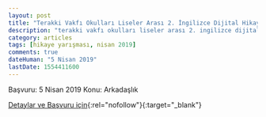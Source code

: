 ```yaml
---
layout: post
title: "Terakki Vakfı Okulları Liseler Arası 2. İngilizce Dijital Hikaye Yarışması"
description: "terakki vakfı okulları liseler arası 2. ingilizce dijital hikaye yarışması"
category: articles
tags: [hikaye yarışması, nisan 2019]
comments: true
dateHuman: "5 Nisan 2019"
lastDate: 1554411600
---
```


Başvuru: 5 Nisan 2019
Konu: Arkadaşlık

[Detaylar ve Başvuru için](https://docs.google.com/forms/d/e/1FAIpQLSeyy0EwfHdtrwoZp61I1u_dsj51odqQwJeyaTqoT41aPbuhcA/viewform?utm_source=edebiyatyarismalari.com&utm_medium=affiliate&utm_campaign=cpc){:rel="nofollow"}{:target="_blank"}